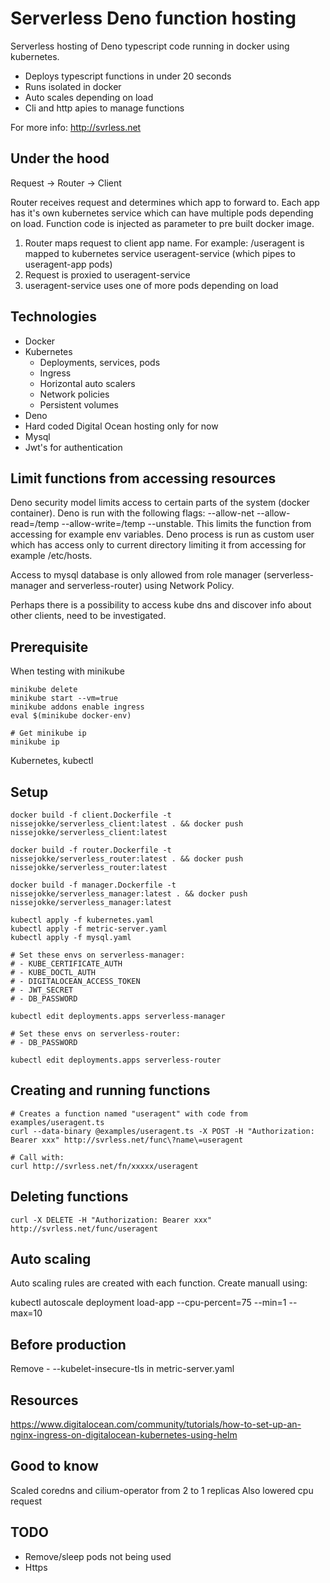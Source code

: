 # Serverless Deno function hosting

Serverless hosting of Deno typescript code running in docker using kubernetes.

- Deploys typescript functions in under 20 seconds
- Runs isolated in docker
- Auto scales depending on load
- Cli and http apies to manage functions

For more info:
http://svrless.net
    
## Under the hood

Request -> Router -> Client 

Router receives request and determines which app to forward to. Each app has it's own kubernetes service which can have multiple pods depending on load. Function code is injected as parameter to pre built docker image.

1. Router maps request to client app name. For example: /useragent is mapped to kubernetes service useragent-service (which pipes to useragent-app pods)
2. Request is proxied to useragent-service
3. useragent-service uses one of more pods depending on load

## Technologies

- Docker
- Kubernetes
   - Deployments, services, pods
   - Ingress
   - Horizontal auto scalers
   - Network policies
   - Persistent volumes
- Deno
- Hard coded Digital Ocean hosting only for now
- Mysql
- Jwt's for authentication

## Limit functions from accessing resources

Deno security model limits access to certain parts of the system (docker container). Deno is run with the following flags: --allow-net --allow-read=/temp --allow-write=/temp --unstable. This limits the function from accessing for example env variables. Deno process is run as custom user which has access only to current directory limiting it from accessing for example /etc/hosts.

Access to mysql database is only allowed from role manager (serverless-manager and serverless-router) using Network Policy.

Perhaps there is a possibility to access kube dns and discover info about other clients, need to be investigated.

## Prerequisite

When testing with minikube

    minikube delete
    minikube start --vm=true
    minikube addons enable ingress
    eval $(minikube docker-env)

    # Get minikube ip
    minikube ip

Kubernetes, kubectl

## Setup

    docker build -f client.Dockerfile -t nissejokke/serverless_client:latest . && docker push nissejokke/serverless_client:latest

    docker build -f router.Dockerfile -t nissejokke/serverless_router:latest . && docker push nissejokke/serverless_router:latest
    
    docker build -f manager.Dockerfile -t nissejokke/serverless_manager:latest . && docker push nissejokke/serverless_manager:latest

    kubectl apply -f kubernetes.yaml
    kubectl apply -f metric-server.yaml
    kubectl apply -f mysql.yaml

    # Set these envs on serverless-manager:
    # - KUBE_CERTIFICATE_AUTH
    # - KUBE_DOCTL_AUTH
    # - DIGITALOCEAN_ACCESS_TOKEN
    # - JWT_SECRET
    # - DB_PASSWORD

    kubectl edit deployments.apps serverless-manager

    # Set these envs on serverless-router:
    # - DB_PASSWORD

    kubectl edit deployments.apps serverless-router

## Creating and running functions

    # Creates a function named "useragent" with code from examples/useragent.ts
    curl --data-binary @examples/useragent.ts -X POST -H "Authorization: Bearer xxx" http://svrless.net/func\?name\=useragent

    # Call with:
    curl http://svrless.net/fn/xxxxx/useragent

## Deleting functions

    curl -X DELETE -H "Authorization: Bearer xxx" http://svrless.net/func/useragent

## Auto scaling

Auto scaling rules are created with each function. Create manuall using:

kubectl autoscale deployment load-app --cpu-percent=75 --min=1 --max=10

## Before production

Remove - --kubelet-insecure-tls in metric-server.yaml

## Resources

https://www.digitalocean.com/community/tutorials/how-to-set-up-an-nginx-ingress-on-digitalocean-kubernetes-using-helm

## Good to know

Scaled coredns and cilium-operator from 2 to 1 replicas
Also lowered cpu request

## TODO

- Remove/sleep pods not being used
- Https